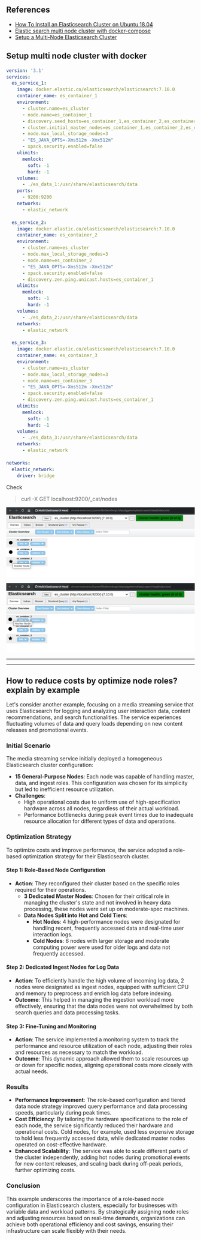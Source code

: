 ## References
- [How To Install an Elasticsearch Cluster on Ubuntu 18.04](https://devconnected.com/how-to-install-an-elasticsearch-cluster-on-ubuntu-18-04/)
- [Elastic search multi node cluster with docker-compose](https://jndrbr7.hashnode.dev/elastic-search-multi-node-cluster-with-docker-compose2)
- [Setup a Multi-Node Elasticsearch Cluster](https://medium.com/avmconsulting-blog/how-to-deploy-and-configure-a-multi-node-elastic-search-cluster-c13990881ba0)

## Setup multi node cluster with docker

```yaml
version: '3.1'
services:
  es_service_1:
    image: docker.elastic.co/elasticsearch/elasticsearch:7.10.0
    container_name: es_container_1
    environment:
      - cluster.name=es_cluster
      - node.name=es_container_1
      - discovery.seed_hosts=es_container_1,es_container_2,es_container_3
      - cluster.initial_master_nodes=es_container_1,es_container_2,es_container_3
      - node.max_local_storage_nodes=3
      - "ES_JAVA_OPTS=-Xms512m -Xmx512m"
      - xpack.security.enabled=false
    ulimits:
      memlock:
        soft: -1
        hard: -1
    volumes:
      - ./es_data_1:/usr/share/elasticsearch/data
    ports:
      - 9200:9200
    networks:
      - elastic_network

  es_service_2:
    image: docker.elastic.co/elasticsearch/elasticsearch:7.10.0
    container_name: es_container_2
    environment:
      - cluster.name=es_cluster
      - node.max_local_storage_nodes=3
      - node.name=es_container_2
      - "ES_JAVA_OPTS=-Xms512m -Xmx512m"
      - xpack.security.enabled=false
      - discovery.zen.ping.unicast.hosts=es_container_1
    ulimits:
      memlock:
        soft: -1
        hard: -1
    volumes:
      - ./es_data_2:/usr/share/elasticsearch/data
    networks:
      - elastic_network

  es_service_3:
    image: docker.elastic.co/elasticsearch/elasticsearch:7.10.0
    container_name: es_container_3
    environment:
      - cluster.name=es_cluster
      - node.max_local_storage_nodes=3
      - node.name=es_container_3
      - "ES_JAVA_OPTS=-Xms512m -Xmx512m"
      - xpack.security.enabled=false
      - discovery.zen.ping.unicast.hosts=es_container_1
    ulimits:
      memlock:
        soft: -1
        hard: -1
    volumes:
      - ./es_data_3:/usr/share/elasticsearch/data
    networks:
      - elastic_network

networks:
  elastic_network:
    driver: bridge
```

Check

> curl -X GET localhost:9200/_cat/nodes

![](cluster-master-node.png)

![](cluster-worker-node.png)

---
---

## How to reduce costs by optimize node roles? explain by example

Let's consider another example, focusing on a media streaming service that uses Elasticsearch for logging and analyzing user interaction data, content recommendations, and search functionalities. The service experiences fluctuating volumes of data and query loads depending on new content releases and promotional events.

### Initial Scenario

The media streaming service initially deployed a homogeneous Elasticsearch cluster configuration:

- **15 General-Purpose Nodes**: Each node was capable of handling master, data, and ingest roles. This configuration was chosen for its simplicity but led to inefficient resource utilization.
- **Challenges**:
    - High operational costs due to uniform use of high-specification hardware across all nodes, regardless of their actual workload.
    - Performance bottlenecks during peak event times due to inadequate resource allocation for different types of data and operations.

### Optimization Strategy

To optimize costs and improve performance, the service adopted a role-based optimization strategy for their Elasticsearch cluster.

#### Step 1: Role-Based Node Configuration

- **Action**: They reconfigured their cluster based on the specific roles required for their operations.
    - **3 Dedicated Master Nodes**: Chosen for their critical role in managing the cluster's state and not involved in heavy data processing, these nodes were set up on moderate-spec machines.
    - **Data Nodes Split into Hot and Cold Tiers**:
        - **Hot Nodes**: 4 high-performance nodes were designated for handling recent, frequently accessed data and real-time user interaction logs.
        - **Cold Nodes**: 6 nodes with larger storage and moderate computing power were used for older logs and data not frequently accessed.

#### Step 2: Dedicated Ingest Nodes for Log Data

- **Action**: To efficiently handle the high volume of incoming log data, 2 nodes were designated as ingest nodes, equipped with sufficient CPU and memory to preprocess and enrich log data before indexing.
- **Outcome**: This helped in managing the ingestion workload more effectively, ensuring that the data nodes were not overwhelmed by both search queries and data processing tasks.

#### Step 3: Fine-Tuning and Monitoring

- **Action**: The service implemented a monitoring system to track the performance and resource utilization of each node, adjusting their roles and resources as necessary to match the workload.
- **Outcome**: This dynamic approach allowed them to scale resources up or down for specific nodes, aligning operational costs more closely with actual needs.

### Results

- **Performance Improvement**: The role-based configuration and tiered data node strategy improved query performance and data processing speeds, particularly during peak times.
- **Cost Efficiency**: By tailoring the hardware specifications to the role of each node, the service significantly reduced their hardware and operational costs. Cold nodes, for example, used less expensive storage to hold less frequently accessed data, while dedicated master nodes operated on cost-effective hardware.
- **Enhanced Scalability**: The service was able to scale different parts of the cluster independently, adding hot nodes during promotional events for new content releases, and scaling back during off-peak periods, further optimizing costs.

### Conclusion

This example underscores the importance of a role-based node configuration in Elasticsearch clusters, especially for businesses with variable data and workload patterns. By strategically assigning node roles and adjusting resources based on real-time demands, organizations can achieve both operational efficiency and cost savings, ensuring their infrastructure can scale flexibly with their needs.